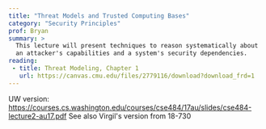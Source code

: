```yaml
---
title: "Threat Models and Trusted Computing Bases"
category: "Security Principles"
prof: Bryan
summary: >
  This lecture will present techniques to reason systematically about
  an attacker's capabilities and a system's security dependencies.
reading:
 - title: Threat Modeling, Chapter 1
   url: https://canvas.cmu.edu/files/2779116/download?download_frd=1
---
```


UW version: https://courses.cs.washington.edu/courses/cse484/17au/slides/cse484-lecture2-au17.pdf
See also Virgil's version from 18-730
